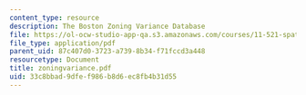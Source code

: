 ```yaml
---
content_type: resource
description: The Boston Zoning Variance Database
file: https://ol-ocw-studio-app-qa.s3.amazonaws.com/courses/11-521-spatial-database-management-and-advanced-geographic-information-systems-spring-2003/33c8bbad9dfef986b8d6ec8fb4b31d55_zoningvariance.pdf
file_type: application/pdf
parent_uid: 87c407d0-3723-a739-8b34-f71fccd3a448
resourcetype: Document
title: zoningvariance.pdf
uid: 33c8bbad-9dfe-f986-b8d6-ec8fb4b31d55
---
```

